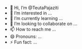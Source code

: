 - 👋 Hi, I’m @TeutaPajaziti
- 👀 I’m interested in ...
- 🌱 I’m currently learning ...
- 💞️ I’m looking to collaborate on ...
- 📫 How to reach me ...
- 😄 Pronouns: ...
- ⚡ Fun fact: ...

<!---
TeutaPajaziti/TeutaPajaziti is a ✨ special ✨ repository because its `README.md` (this file) appears on your GitHub profile.
You can click the Preview link to take a look at your changes.
--->
